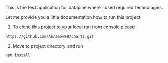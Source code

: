 This is the test application for datapine where I used required technologies.

Let me provide you a little documentation how to run this project.


1. To clone this project to ypur local run from console please 

```bash
https://github.com/Abramov90/charts.git
```

2. Move to project directory and run

```javascript
npm install
```
